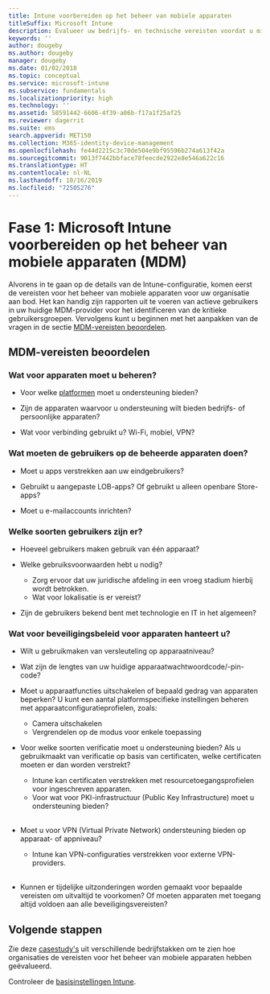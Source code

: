 ```yaml
---
title: Intune voorbereiden op het beheer van mobiele apparaten
titleSuffix: Microsoft Intune
description: Evalueer uw bedrijfs- en technische vereisten voordat u migreert naar Microsoft Intune.
keywords: ''
author: dougeby
ms.author: dougeby
manager: dougeby
ms.date: 01/02/2018
ms.topic: conceptual
ms.service: microsoft-intune
ms.subservice: fundamentals
ms.localizationpriority: high
ms.technology: ''
ms.assetid: 58591442-6606-4f39-a06b-f17a1f25af25
ms.reviewer: dagerrit
ms.suite: ems
search.appverid: MET150
ms.collection: M365-identity-device-management
ms.openlocfilehash: fe44d2215c3c70de504e9bf95596b274a613f42a
ms.sourcegitcommit: 9013f7442bbface78feecde2922e8e546a622c16
ms.translationtype: HT
ms.contentlocale: nl-NL
ms.lasthandoff: 10/16/2019
ms.locfileid: "72505276"
---
```

# <a name="phase-1-prepare-microsoft-intune-for-mobile-device-management-mdm"></a>Fase 1: Microsoft Intune voorbereiden op het beheer van mobiele apparaten (MDM)

Alvorens in te gaan op de details van de Intune-configuratie, komen eerst de vereisten voor het beheer van mobiele apparaten voor uw organisatie aan bod. Het kan handig zijn rapporten uit te voeren van actieve gebruikers in uw huidige MDM-provider voor het identificeren van de kritieke gebruikersgroepen. Vervolgens kunt u beginnen met het aanpakken van de vragen in de sectie [MDM-vereisten beoordelen](migration-guide-prepare.md#assess-mdm-requirements).

## <a name="assess-mdm-requirements"></a>MDM-vereisten beoordelen

### <a name="what-kinds-of-devices-do-you-need-to-manage"></a>Wat voor apparaten moet u beheren?

- Voor welke [platformen](supported-devices-browsers.md) moet u ondersteuning bieden?

- Zijn de apparaten waarvoor u ondersteuning wilt bieden bedrijfs- of persoonlijke apparaten?

- Wat voor verbinding gebruikt u? Wi-Fi, mobiel, VPN?

### <a name="what-do-your-users-need-to-do-on-managed-devices"></a>Wat moeten de gebruikers op de beheerde apparaten doen?

- Moet u apps verstrekken aan uw eindgebruikers?

- Gebruikt u aangepaste LOB-apps? Of gebruikt u alleen openbare Store-apps?

- Moet u e-mailaccounts inrichten?

### <a name="what-kinds-of-users"></a>Welke soorten gebruikers zijn er?

- Hoeveel gebruikers maken gebruik van één apparaat?

- Welke gebruiksvoorwaarden hebt u nodig?

  - Zorg ervoor dat uw juridische afdeling in een vroeg stadium hierbij wordt betrokken.
  - Wat voor lokalisatie is er vereist?

- Zijn de gebruikers bekend bent met technologie en IT in het algemeen?

### <a name="what-is-your-device-security-policy"></a>Wat voor beveiligingsbeleid voor apparaten hanteert u?

- Wilt u gebruikmaken van versleuteling op apparaatniveau?

- Wat zijn de lengtes van uw huidige apparaatwachtwoordcode/-pin-code?

- Moet u apparaatfuncties uitschakelen of bepaald gedrag van apparaten beperken? U kunt een aantal platformspecifieke instellingen beheren met apparaatconfiguratieprofielen, zoals:
  - Camera uitschakelen
  - Vergrendelen op de modus voor enkele toepassing<br/>

- Voor welke soorten verificatie moet u ondersteuning bieden? Als u gebruikmaakt van verificatie op basis van certificaten, welke certificaten moeten er dan worden verstrekt?
  - Intune kan certificaten verstrekken met resourcetoegangsprofielen voor ingeschreven apparaten.
  - Voor wat voor PKI-infrastructuur (Public Key Infrastructure) moet u ondersteuning bieden?
  <br></br>
- Moet u voor VPN (Virtual Private Network) ondersteuning bieden op apparaat- of appniveau?

  - Intune kan VPN-configuraties verstrekken voor externe VPN-providers.
  <br/><br/>
- Kunnen er tijdelijke uitzonderingen worden gemaakt voor bepaalde vereisten om uitvaltijd te voorkomen? Of moeten apparaten met toegang altijd voldoen aan alle beveiligingsvereisten?

## <a name="next-steps"></a>Volgende stappen
Zie deze [casestudy's](https://customers.microsoft.com/story/mwh-global-now-part-of-stantec-secures-mobile-devices-with-intune) uit verschillende bedrijfstakken om te zien hoe organisaties de vereisten voor het beheer van mobiele apparaten hebben geëvalueerd.

Controleer de [basisinstellingen Intune](migration-guide-setup.md).
